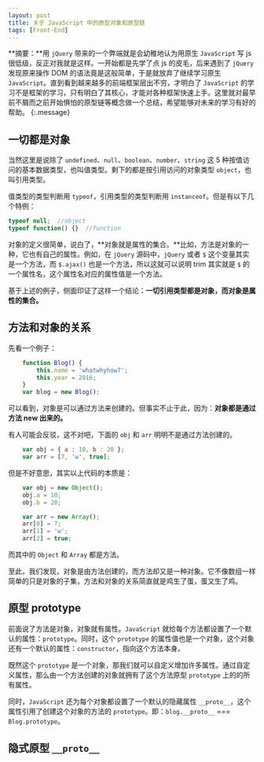 ```yaml
---
layout: post
title: 关于 JavaScript 中的原型对象和原型链
tags: [Front-End]
---
```


**摘要：**用 `jQuery` 带来的一个弊端就是会幼稚地认为用原生 `JavaScript` 写 js 很低级，反正对我就是这样。一开始都是先学了点 js 的皮毛，后来遇到了 `jQuery` 发现原来操作 DOM 的语法竟是这般简单，于是就放弃了继续学习原生 `JavaScript`。直到看到越来越多的前端框架层出不穷，才明白了 `JavaScript` 的学习不是框架的学习，只有明白了其核心，才能对各种框架快速上手。这里就对最早前不屑而之前开始惧怕的原型链等概念做一个总结，希望能够对未来的学习有好的帮助。 
{:.message}

## 一切都是对象

当然这里是说除了 `undefined`、`null`、`boolean`、`number`、`string` 这 5 种按值访问的基本数据类型，也叫值类型。剩下的都是按引用访问的对象类型 `object`，也叫引用类型。

值类型的类型判断用 `typeof`，引用类型的类型判断用 `instanceof`。但是有以下几个特例：

```js
typeof null;  //object
typeof function() {}  //function
```

对象的定义很简单，说白了，**对象就是属性的集合。**比如，方法是对象的一种，它也有自己的属性。例如，在 `jQuery` 源码中，`jQuery` 或者 `$` 这个变量其实是一个方法，而 `$.ajax()` 也是一个方法，所以这就可以说明 trim 其实就是 `$` 的一个属性名，这个属性名对应的属性值是一个方法。

基于上述的例子，侧面印证了这样一个结论：**一切引用类型都是对象，而对象是属性的集合。**

## 方法和对象的关系

先看一个例子：

```js
    function Blog() {
        this.name = 'whatwhyhow7';
        this.year = 2016;
    }
    var blog = new Blog();
```

可以看到，对象是可以通过方法来创建的。但事实不止于此，因为：**对象都是通过方法 new 出来的。**

有人可能会反驳，这不对吧，下面的 `obj` 和 `arr` 明明不是通过方法创建的。

```js
    var obj = { a : 10, b : 20 };
    var arr = [7, 'w', true];
```

但是不好意思，其实以上代码的本质是：

```js
    var obj = new Object();
    obj.a = 10;
    obj.b = 20;

    var arr = new Array();
    arr[0] = 7;
    arr[1] = 'w';
    arr[2] = true;
```

而其中的 `Object` 和 `Array` 都是方法。

至此，我们发现，对象是由方法创建的，而方法却又是一种对象。它不像数组一样简单的只是对象的子集，方法和对象的关系简直就是鸡生了蛋，蛋又生了鸡。

## 原型 prototype

前面说了方法是对象，对象就有属性。`JavaScript` 就给每个方法都设置了一个默认的属性：`prototype`。同时，这个 `prototype` 的属性值也是一个对象，这个对象还有一个默认的属性：`constructor`，指向这个方法本身。

既然这个 `prototype` 是一个对象，那我们就可以自定义增加许多属性。通过自定义属性，那么由一个方法创建的对象就拥有了这个方法原型 `prototype` 上的的所有属性。

同时，`JavaScript` 还为每个对象都设置了一个默认的隐藏属性 `__proto__`，这个属性引用了创建这个对象的方法的 `prototype`。即：`blog.__proto__` === `Blog.prototype`。

## 隐式原型 `__proto__`

